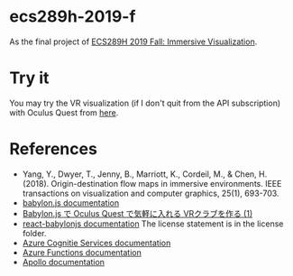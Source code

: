 # ecs289h-2019-f

As the final project of [ECS289H 2019 Fall: Immersive Visualization](https://web.cs.ucdavis.edu/~ma/ECS289H/).

# Try it

You may try the VR visualization (if I don't quit from the API subscription) with Oculus Quest from [here](https://keita-makino.github.io/ecs289h-2019-f).

# References

- Yang, Y., Dwyer, T., Jenny, B., Marriott, K., Cordeil, M., & Chen, H. (2018). Origin-destination flow maps in immersive environments. IEEE transactions on visualization and computer graphics, 25(1), 693-703.
- [babylon.js documentation](https://doc.babylonjs.com/)
- [Babylon.js で Oculus Quest で気軽に入れる VRクラブを作る (1)](https://qiita.com/nikaera/items/e3697cbc2cf76b0f4899)
- [react-babylonjs documentation](https://github.com/brianzinn/react-babylonjs) The license statement is in the license folder.
- [Azure Cognitie Services documentation](https://docs.microsoft.com/en-us/azure/cognitive-services/)
- [Azure Functions documentation](https://docs.microsoft.com/en-us/azure/azure-functions/)
- [Apollo documentation](https://www.apollographql.com/docs/)
